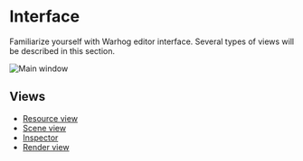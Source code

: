 # Interface

Familiarize yourself with Warhog editor interface.
Several types of views will be described in this section.

![Main window](img/editor/mainwindow.png)

## Views

* [Resource view](resource.md)
* [Scene view](scene.md)
* [Inspector](inspector.md)
* [Render view](render.md)